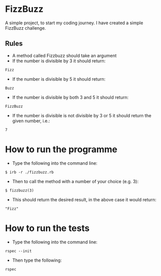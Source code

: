 # FizzBuzz

A simple project, to start my coding journey. I have created a simple FizzBuzz challenge.

## Rules 
* A method called Fizzbuzz should take an argument
* If the number is divisible by 3 it should return:
```
Fizz
```
* If the number is divisible by 5 it should return:
```
Buzz
```
* If the number is divisible by both 3 and 5 it should return:
```
FizzBuzz
```
* If the number is divisible is not divisible by 3 or 5 it should return the given number, i.e.:
```
7
```

# How to run the programme
* Type the following into the command line:
```
$ irb -r ./fizzbuzz.rb
```
* Then to call the method with a number of your choice (e.g. 3):
```
$ fizzbuzz(3)
```
* This should return the desired result, in the above case it would return:
```
"Fizz"
```

# How to run the tests
* Type the following into the command line:
```
rspec --init
```
* Then type the following:
```
rspec
```
